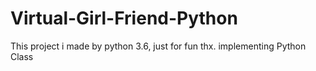 # Virtual-Girl-Friend-Python
This project i made by python 3.6, just for fun thx.
implementing Python Class
